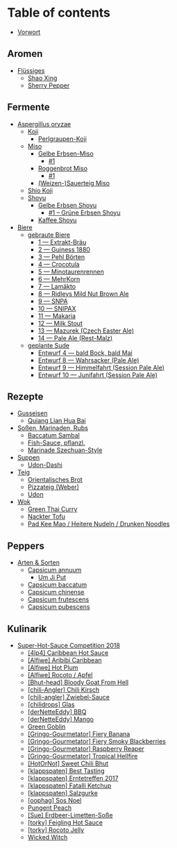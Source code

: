 # Table of contents

* [Vorwort](README.md)

## Aromen

* [Flüssiges](aromen/fluessiges/README.md)
  * [Shao Xing](aromen/fluessiges/shao-xing.md)
  * [Sherry Pepper](aromen/fluessiges/sherry-pepper.md)

## Fermente

* [Aspergillus oryzae](fermente/aspergillus-oryzae/README.md)
  * [Koji](fermente/aspergillus-oryzae/koji/README.md)
    * [Perlgraupen-Koji](fermente/aspergillus-oryzae/koji/perlgraupen-koji.md)
  * [Miso](fermente/aspergillus-oryzae/miso/README.md)
    * [Gelbe Erbsen-Miso](fermente/aspergillus-oryzae/miso/gelbe-erbsen-miso/README.md)
      * [\#1](fermente/aspergillus-oryzae/miso/gelbe-erbsen-miso/1.md)
    * [Roggenbrot Miso](fermente/aspergillus-oryzae/miso/roggenbrot-miso/README.md)
      * [\#1](fermente/aspergillus-oryzae/miso/roggenbrot-miso/1.md)
    * [\(Weizen-\)Sauerteig Miso](fermente/aspergillus-oryzae/miso/weizen-sauerteig-miso.md)
  * [Shio Koji](fermente/aspergillus-oryzae/shio-koji.md)
  * [Shoyu](fermente/aspergillus-oryzae/shoyu/README.md)
    * [Gelbe Erbsen Shoyu](fermente/aspergillus-oryzae/shoyu/gelbe-erbsen-shoyu/README.md)
      * [\#1 – Grüne Erbsen Shoyu](fermente/aspergillus-oryzae/shoyu/gelbe-erbsen-shoyu/1-gruene-erbsen-shoyu.md)
    * [Kaffee Shoyu](fermente/aspergillus-oryzae/shoyu/kaffee-shoyu.md)
* [Biere](fermente/biere/README.md)
  * [gebraute Biere](fermente/biere/gebraute-biere/README.md)
    * [1 — Extrakt-Bräu](fermente/biere/gebraute-biere/1.md)
    * [2 — Guiness 1880](fermente/biere/gebraute-biere/untitled.md)
    * [3 — Pehl Börten](fermente/biere/gebraute-biere/3-pehl-boerten.md)
    * [4 — Crocotula](fermente/biere/gebraute-biere/4-crocotula.md)
    * [5 — Minotaurenrennen](fermente/biere/gebraute-biere/5-minotaurenrennen.md)
    * [6 — MehrKorn](fermente/biere/gebraute-biere/6-mehrkorn.md)
    * [7 — Lamäkto](fermente/biere/gebraute-biere/7-lamaekto.md)
    * [8 — Ridleys Mild Nut Brown Ale](fermente/biere/gebraute-biere/8-ridleys-mild-nut-brown-ale.md)
    * [9 — SNPA](fermente/biere/gebraute-biere/9-snpa.md)
    * [10 — SNIPAX](fermente/biere/gebraute-biere/10-snipax.md)
    * [11 — Makaria](fermente/biere/gebraute-biere/11-makaria.md)
    * [12 — Milk Stout](fermente/biere/gebraute-biere/12-milk-stout.md)
    * [13 — Mazurek \(Czech Easter Ale\)](fermente/biere/gebraute-biere/13-mazurek-czech-easter-ale.md)
    * [14 — Pale Ale \(Rest-Malz\)](fermente/biere/gebraute-biere/14-pale-ale-rest-malz.md)
  * [geplante Sude](fermente/biere/geplante-sude/README.md)
    * [Entwurf 4 — bald Bock, bald Mai](fermente/biere/geplante-sude/draft_4-bald-bock-bald-mai.md)
    * [Entwurf 8 — Wahrsacker \(Pale Ale\)](fermente/biere/geplante-sude/draft_8-wahrsacker-pale-ale.md)
    * [Entwurf 9 — Himmelfahrt \(Session Pale Ale\)](fermente/biere/geplante-sude/draft_9-himmelfahrt-session-pale-ale.md)
    * [Entwurf 10 — Junifahrt \(Session Pale Ale\)](fermente/biere/geplante-sude/draft_10-junifahrt-session-pale-ale.md)

## Rezepte

* [Gusseisen](rezepte/potjie-dutch-oven/README.md)
  * [Quiang Lian Hua Bai](rezepte/potjie-dutch-oven/quiang-lian-hua-bai.md)
* [Soßen, Marinaden, Rubs](rezepte/sossen-marinaden-rubs/README.md)
  * [Baccatum Sambal](rezepte/sossen-marinaden-rubs/baccatum-sambal.md)
  * [Fish-Sauce, pflanzl.](rezepte/sossen-marinaden-rubs/fish-sauce-pflanzl..md)
  * [Marinade Szechuan-Style](rezepte/sossen-marinaden-rubs/marinade-szechuan-style.md)
* [Suppen](rezepte/suppen/README.md)
  * [Udon-Dashi](rezepte/suppen/udon-dashi.md)
* [Teig](rezepte/teig/README.md)
  * [Orientalisches Brot](rezepte/teig/orientalisches-brot.md)
  * [Pizzateig \(Weber\)](rezepte/teig/pizzateig-weber.md)
  * [Udon](rezepte/teig/udon.md)
* [Wok](rezepte/wok/README.md)
  * [Green Thai Curry](rezepte/wok/green-thai-curry.md)
  * [Nackter Tofu](rezepte/wok/nackter-tofu.md)
  * [Pad Kee Mao / Heitere Nudeln / Drunken Noodles](rezepte/wok/heitere-nudeln-pad-kee-mao-drunken-noodles.md)

## Peppers

* [Arten & Sorten](peppers/arten-and-sorten/README.md)
  * [Capsicum annuum](peppers/arten-and-sorten/capsicum-annuum/README.md)
    * [Um Ji Put](peppers/arten-and-sorten/capsicum-annuum/um-ji-put.md)
  * [Capsicum baccatum](peppers/arten-and-sorten/capsicum-baccatum.md)
  * [Capsicum chinense](peppers/arten-and-sorten/capsicum-chinense.md)
  * [Capsicum frutescens](peppers/arten-and-sorten/capsicum-frutescens.md)
  * [Capsicum pubescens](peppers/arten-and-sorten/capsicum-pubescens.md)

## Kulinarik

* [Super-Hot-Sauce Competition 2018](kulinarik/hot-sauce-competition-2018/README.md)
  * [\[4lp4\] Caribbean Hot Sauce](kulinarik/hot-sauce-competition-2018/4lp4-caribbean-hot-sauce.md)
  * [\[Alfiwe\] Aribibi Caribbean](kulinarik/hot-sauce-competition-2018/alfiwe-aribibi-carribean-sauce.md)
  * [\[Alfiwe\] Hot Plum](kulinarik/hot-sauce-competition-2018/alfiwe-hot-plum.md)
  * [\[Alfiwe\] Rocoto / Apfel](kulinarik/hot-sauce-competition-2018/alfiwe-rocoto-apfel.md)
  * [\[Bhut-head\] Bloody Goat From Hell](kulinarik/hot-sauce-competition-2018/bhut-head-bloody-goat-from-hell.md)
  * [\[chili-Angler\] Chili Kirsch](kulinarik/hot-sauce-competition-2018/chili-kirsch.md)
  * [\[chili-angler\] Zwiebel-Sauce](kulinarik/hot-sauce-competition-2018/chili-angler-zwiebel-sauce.md)
  * [\[chilidrops\] Glas](kulinarik/hot-sauce-competition-2018/glas.md)
  * [\[derNetteEddy\] BBQ](kulinarik/hot-sauce-competition-2018/dernetteeddy-bbq.md)
  * [\[derNetteEddy\] Mango](kulinarik/hot-sauce-competition-2018/dernetteeddy-mango.md)
  * [Green Goblin](kulinarik/hot-sauce-competition-2018/green-goblin.md)
  * [\[Gringo-Gourmetator\] Fiery Banana](kulinarik/hot-sauce-competition-2018/gringo-gourmetator-fiery-banana.md)
  * [\[Gringo-Gourmetator\] Fiery Smoky Blackberries](kulinarik/hot-sauce-competition-2018/gringo-gourmetator-fiery-smoky-blackberries.md)
  * [\[Gringo-Gourmetator\] Raspberry Reaper](kulinarik/hot-sauce-competition-2018/gringo-gourmetator-raspberry-reaper.md)
  * [\[Gringo-Gourmetator\] Tropical Hellfire](kulinarik/hot-sauce-competition-2018/gringo-gourmetator-tropical-hellfire.md)
  * [\[HotOrNot\] Sweet Chili Bhut](kulinarik/hot-sauce-competition-2018/hotornot-sweet-chili-bhut.md)
  * [\[klappspaten\] Best Tasting](kulinarik/hot-sauce-competition-2018/klappspaten-best-tasting.md)
  * [\[klappspaten\] Erntetreffen 2017](kulinarik/hot-sauce-competition-2018/klappspaten-erntetreffen-2017.md)
  * [\[klappspaten\] Fatalli Ketchup](kulinarik/hot-sauce-competition-2018/klappspaten-fatalli-ketchup.md)
  * [\[klappspaten\] Salzgurke](kulinarik/hot-sauce-competition-2018/klappspaten-salzgurke.md)
  * [\[oophag\] Sos Noel](kulinarik/hot-sauce-competition-2018/oophag-sos-noel.md)
  * [Pungent Peach](kulinarik/hot-sauce-competition-2018/pungent-peach.md)
  * [\[Sue\] Erdbeer-Limetten-Soße](kulinarik/hot-sauce-competition-2018/gringo-gourmetator-erdbeer-limetten-sosse.md)
  * [\[torky\] Feigling Hot Sauce](kulinarik/hot-sauce-competition-2018/torky-feigling-hot-sauce.md)
  * [\[torky\] Rocoto Jelly](kulinarik/hot-sauce-competition-2018/torky-rocoto-jelly.md)
  * [Wicked Witch](kulinarik/hot-sauce-competition-2018/wicked-witch.md)

